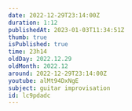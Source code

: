 ```yaml
---
date: 2022-12-29T23:14:00Z
duration: 1:12
publishedAt: 2023-01-03T11:34:51Z
thumb: true
isPublished: true
time: 23h14
oldDay: 2022.12.29
oldMonth: 2022.12
around: 2022-12-29T23:14:00Z
youtube: alMt94DxNgE
subject: guitar improvisation
id: lc9pdadc
---
```


